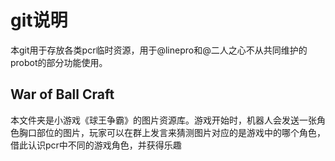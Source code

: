 # git说明
本git用于存放各类pcr临时资源，用于@linepro和@二人之心不从共同维护的probot的部分功能使用。

## War of Ball Craft
本文件夹是小游戏《球王争霸》的图片资源库。游戏开始时，机器人会发送一张角色胸口部位的图片，玩家可以在群上发言来猜测图片对应的是游戏中的哪个角色，借此认识pcr中不同的游戏角色，并获得乐趣